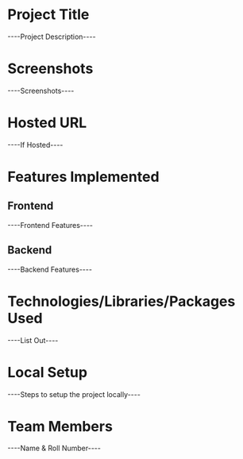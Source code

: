 # Project Title
----Project Description----
 
# Screenshots
----Screenshots----

# Hosted URL
----If Hosted----

# Features Implemented
## Frontend
----Frontend Features----
## Backend
----Backend Features----

# Technologies/Libraries/Packages Used
----List Out----

# Local Setup
----Steps to setup the project locally----

# Team Members
----Name & Roll Number----